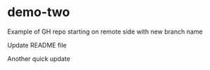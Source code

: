 # demo-two
Example of GH repo starting on remote side with new branch name

Update README file

Another quick update
